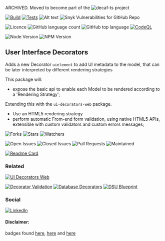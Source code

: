 ARCHIVED. Moved to become part of the ![decaf-ts](gitub.com/decaf-ts) project

[![Build](https://github.com/TiagoVenceslau/ui-decorators/actions/workflows/nodejs-build.yaml/badge.svg)](https://github.com/TiagoVenceslau/ui-decorators)
[![Tests](https://github.com/TiagoVenceslau/ui-decorators/actions/workflows/jest-test.yaml/badge.svg)](https://github.com/TiagoVenceslau/ui-decorators)
![Alt text](https://raw.github.com/TiagoVenceslau/ui-decorators/master/workdocs/badges/badge-lines.svg?sanitize=true)
![Snyk Vulnerabilities for GitHub Repo](https://img.shields.io/snyk/vulnerabilities/github/TiagoVenceslau/ui-decorators?style=plastic)

![Licence](https://img.shields.io/github/license/TiagoVenceslau/ui-decorators.svg)
![GitHub language count](https://img.shields.io/github/languages/count/TiagoVenceslau/ui-decorators?style=plastic)
![GitHub top language](https://img.shields.io/github/languages/top/TiagoVenceslau/ui-decorators?style=plastic)
[![CodeQL](https://github.com/starnowski/posmulten/workflows/CodeQL/badge.svg)](https://github.com/TiagoVenceslau/ui-decorators/actions?query=workflow%3ACodeQL)

![Node Version](https://img.shields.io/badge/dynamic/json.svg?url=https%3A%2F%2Fraw.githubusercontent.com%2Fbadges%2Fshields%2Fmaster%2Fpackage.json&label=Node&query=$.engines.node&colorB=blue)
![NPM Version](https://img.shields.io/badge/dynamic/json.svg?url=https%3A%2F%2Fraw.githubusercontent.com%2Fbadges%2Fshields%2Fmaster%2Fpackage.json&label=NPM&query=$.engines.npm&colorB=purple)

 
## User Interface Decorators

Adds a new Decorator ```uielement``` to add UI metadata to the model, that can be later interpreted by different rendering strategies

This package will:
 - expose the basic api to enable each Model to be rendered according to a 'Rendering Strategy';

Extending this with the ```ui-decorators-web``` package.
 - Use an HTML5 rendering strategy
 - perform automatic From-end form validation, using native HTML5 APIs, extensible with custom validators and custom errors messages;


![Forks](https://img.shields.io/github/forks/TiagoVenceslau/ui-decorators.svg)
![Stars](https://img.shields.io/github/stars/TiagoVenceslau/ui-decorators.svg)
![Watchers](https://img.shields.io/github/watchers/TiagoVenceslau/ui-decorators.svg)

![Open Issues](https://img.shields.io/github/issues/TiagoVenceslau/ui-decorators.svg)
![Closed Issues](https://img.shields.io/github/issues-closed/TiagoVenceslau/ui-decorators.svg)
![Pull Requests](https://img.shields.io/github/issues-pr-closed/TiagoVenceslau/ui-decorators.svg)
![Maintained](https://img.shields.io/badge/Maintained%3F-yes-green.svg)

[![Readme Card](https://github-readme-stats.vercel.app/api/pin/?username=TiagoVenceslau&repo=ui-decorators)](https://github.com/TiagoVenceslau/ui-decorators)

### Related

[![UI Decorators Web](https://github-readme-stats.vercel.app/api/pin/?username=TiagoVenceslau&repo=ui-decorators-web)](https://github.com/TiagoVenceslau/ui-decorators-web)


[![Decorator Validation](https://github-readme-stats.vercel.app/api/pin/?username=TiagoVenceslau&repo=decorator-validation)](https://github.com/TiagoVenceslau/decorator-validation)
[![Database Decorators](https://github-readme-stats.vercel.app/api/pin/?username=TiagoVenceslau&repo=db-decorators)](https://github.com/TiagoVenceslau/db-decorators)
[![DSU Blueprint](https://github-readme-stats.vercel.app/api/pin/?username=TiagoVenceslau&repo=dsu-blueprint)](https://github.com/TiagoVenceslau/dsu-blueprint)

### Social

[![LinkedIn](https://img.shields.io/badge/LinkedIn-0077B5?style=for-the-badge&logo=linkedin&logoColor=white)](https://www.linkedin.com/in/tiagovenceslau/)

#### Disclaimer:

badges found [here](https://dev.to/envoy_/150-badges-for-github-pnk), [here](https://github.com/alexandresanlim/Badges4-README.md-Profile#-social-) and [here](https://github.com/Ileriayo/markdown-badges)
